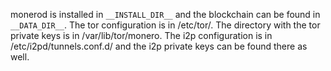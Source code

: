 monerod is installed in `__INSTALL_DIR__` and the blockchain can be found in `__DATA_DIR__`. The tor configuration is in /etc/tor/. The directory with the tor private keys is in /var/lib/tor/monero. The i2p configuration is in /etc/i2pd/tunnels.conf.d/ and the i2p private keys can be found there as well.